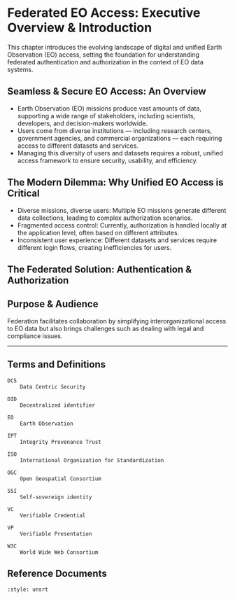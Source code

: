 # Federated EO Access: Executive Overview & Introduction

This chapter introduces the evolving landscape of digital and unified Earth Observation (EO) access, setting the foundation for understanding federated authentication and authorization in the context of EO data systems.


## Seamless & Secure EO Access: An Overview
- Earth Observation (EO) missions produce vast amounts of data, supporting a wide range of stakeholders, including scientists, developers, and decision-makers worldwide.
- Users come from diverse institutions — including research centers, government agencies, and commercial organizations — each requiring access to different datasets and services.
- Managing this diversity of users and datasets requires a robust, unified access framework to ensure security, usability, and efficiency.

## The Modern Dilemma: Why Unified EO Access is Critical 
- Diverse missions, diverse users: Multiple EO missions generate different data collections, leading to complex authorization scenarios.
- Fragmented access control: Currently, authorization is handled locally at the application level, often based on different attributes. 
- Inconsistent user experience: Different datasets and services require different login flows, creating inefficiencies for users.

## The Federated Solution: Authentication & Authorization 

## Purpose & Audience
Federation facilitates collaboration by simplifying interorganizational access to EO data but also brings challenges such as dealing with legal and compliance issues.

---

## Terms and Definitions

```{glossary}
DCS
    Data Centric Security

DID
    Decentralized identifier

EO
    Earth Observation

IPT
    Integrity Provenance Trust

ISO
    International Organization for Standardization

OGC 
    Open Geospatial Consortium

SSI
    Self-sovereign identity

VC 
    Verifiable Credential

VP 
    Verifiable Presentation

W3C
    World Wide Web Consortium 
```

## Reference Documents

```{bibliography}
:style: unsrt
```
